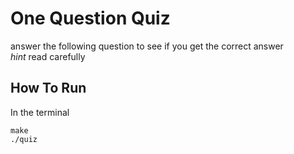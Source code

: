 # One Question Quiz
answer the following question to see if you get the correct answer<br />
*hint* read carefully

## How To Run
  In the terminal
  ```
  make
  ./quiz
  ```
